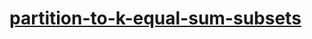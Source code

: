 # [partition-to-k-equal-sum-subsets](https://leetcode-cn.com/problems/partition-to-k-equal-sum-subsets)
